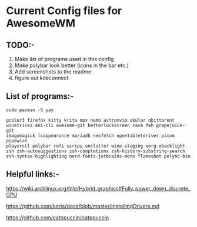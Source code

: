 # Current Config files for AwesomeWM

## TODO:-
1) Make list of programs used in this config
2) Make polybar look better (icons in the bar etc.)
3) Add screenshots to the readme
4) figure out kdeconnect

## List of programs:-


```
sudo pacman -S yay
```


```
gcolor3 firefox kitty krita mpv nemo astronvim okular qbittorent
winetricks ani-cli awesome-git betterlockscreen cava feh grapejuice-git
imagemagick lxappearance mariadb neofetch opentabletdriver picom pipewire
playerctl polybar rofi scrcpy unclutter wine-staging xorg-xbacklight
zsh zsh-autosuggestions zsh-completions zsh-history-substring-search
zsh-syntax-highlighting nerd-fonts-jetbrains-mono flameshot polymc-bin
```

## Helpful links:-

https://wiki.archlinux.org/title/Hybrid_graphics#Fully_power_down_discrete_GPU

https://github.com/lutris/docs/blob/master/InstallingDrivers.md

https://github.com/catppuccin/catppuccin
